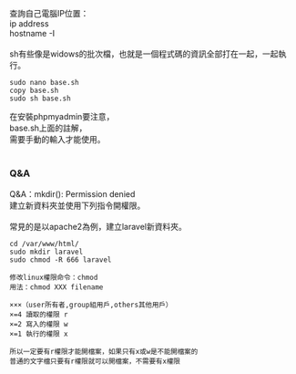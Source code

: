 查詢自己電腦IP位置：<br>
ip address<br>
hostname -I<br>
<br>
sh有些像是widows的批次檔，也就是一個程式碼的資訊全部打在一起，一起執行。<br>

~~~
sudo nano base.sh
copy base.sh
sudo sh base.sh
~~~

在安裝phpmyadmin要注意，<br>
base.sh上面的註解，<br>
需要手動的輸入才能使用。<br>
<br>

### Q&A
Q&A：mkdir(): Permission denied<br>
建立新資料夾並使用下列指令開權限。<br>
<br>
常見的是以apache2為例，建立laravel新資料夾。

~~~
cd /var/www/html/
sudo mkdir laravel
sudo chmod -R 666 laravel

修改linux權限命令：chmod
用法：chmod XXX filename

×××（user所有者,group組用戶,others其他用戶）
×=4 讀取的權限 r
×=2 寫入的權限 w
×=1 執行的權限 x

所以一定要有r權限才能開檔案，如果只有x或w是不能開檔案的
普通的文字檔只要有r權限就可以開檔案，不需要有x權限
~~~